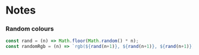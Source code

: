 # Notes

### Random colours

```js
const rand = (n) => Math.floor(Math.random() * n);
const randomRgb = (n) => `rgb(${rand(n+1)}, ${rand(n+1)}, ${rand(n+1)})`;
```